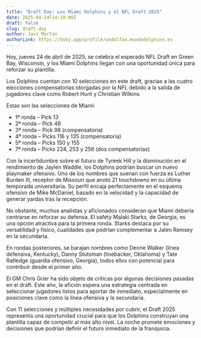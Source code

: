 ```yaml
---
title: "Draft Day: Los Miami Dolphins y el NFL Draft 2025"
date: 2025-04-24T14:10:00Z
draft: false
slug: draft-day
author: Javi Martín
authorLink: https://bsky.app/profile/undolfan.mundodolphins.es
---
```


Hoy, jueves 24 de abril de 2025, se celebra el esperado NFL Draft en Green Bay, Wisconsin, y los Miami Dolphins llegan con una oportunidad única para reforzar su plantilla.

Los Dolphins cuentan con 10 selecciones en este draft, gracias a las cuatro elecciones compensatorias otorgadas por la NFL debido a la salida de jugadores clave como Robert Hunt y Christian Wilkins.

Estas son las selecciones de Miami: 

* 1ª ronda – Pick 13
* 2ª ronda – Pick 48
* 3ª ronda – Pick 98 (compensatoria)
* 4ª ronda – Picks 116 y 135 (compensatoria)
* 5ª ronda – Picks 150 y 155
* 7ª ronda – Picks 224, 253 y 256 (dos compensatorias)

Con la incertidumbre sobre el futuro de Tyreek Hill y la disminución en el rendimiento de Jaylen Waddle, los Dolphins podrían buscar un nuevo playmaker ofensivo. Uno de los nombres que suenan con fuerza es Luther Burden III, receptor de Missouri que anotó 21 touchdowns en su última temporada universitaria. Su perfil encaja perfectamente en el esquema ofensivo de Mike McDaniel, basado en la velocidad y la capacidad de generar yardas tras la recepción.

No obstante, muchos analistas y aficionados consideran que Miami debería centrarse en reforzar su defensa. El safety Malaki Starks, de Georgia, es una opción atractiva para la primera ronda. Starks destaca por su versatilidad y físico, cualidades que podrían complementar a Jalen Ramsey en la secundaria.

En rondas posteriores, se barajan nombres como Deone Walker (línea defensiva, Kentucky), Danny Stutsman (linebacker, Oklahoma) y Tate Ratledge (guardia ofensivo, Georgia), todos ellos con potencial para contribuir desde el primer año.

El GM Chris Grier ha sido objeto de críticas por algunas decisiones pasadas en el draft. Este año, la afición espera una estrategia centrada en seleccionar jugadores listos para aportar de inmediato, especialmente en posiciones clave como la línea ofensiva y la secundaria.

Con 11 selecciones y múltiples necesidades por cubrir, el Draft 2025 representa una oportunidad crucial para que los Dolphins construyan una plantilla capaz de competir al más alto nivel. La noche promete emociones y decisiones que podrían definir el futuro inmediato de la franquicia.
